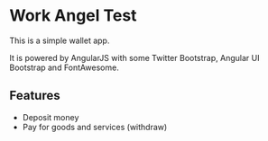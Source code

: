 # Work Angel Test

This is a simple wallet app.

It is powered by AngularJS with some Twitter Bootstrap, Angular UI Bootstrap and FontAwesome.

## Features
* Deposit money
* Pay for goods and services (withdraw)


